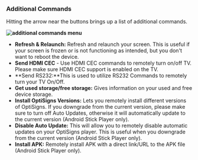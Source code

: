 ### Additional Commands

Hitting the arrow near the buttons brings up a list of additional commands.

**![additional commands menu](https://support.optisigns.com/hc/article_attachments/40871323429779)**

* **Refresh & Relaunch:** Refresh and relaunch your screen. This is useful if your screen is frozen or is not functioning as intended, but you don't want to reboot the device.
* **Send HDMI CEC** - Use HDMI CEC commands to remotely turn on/off TV. Please make sure HDMI CEC support is enabled on the TV.
* **Send RS232:**This is used to utilize RS232 Commands to remotely turn your TV On/Off.
* **Get used storage/free storage:** Gives information on your used and free device storage.
* **Install OptiSigns Versions:** Lets you remotely install different versions of OptiSigns. If you downgrade from the current version, please make sure to turn off Auto Updates, otherwise it will automatically update to the current version (Android Stick Player only).
* **Disable Auto Update:** This will allow you to remotely disable automatic updates on your OptiSigns player. This is useful when you downgrade from the current version (Android Stick Player only).
* **Install APK:** Remotely install APK with a direct link/URL to the APK file (Android Stick Player only).